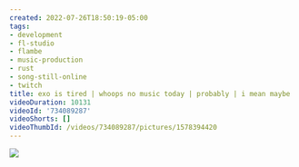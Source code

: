 ```yaml
---
created: 2022-07-26T18:50:19-05:00
tags:
- development
- fl-studio
- flambe
- music-production
- rust
- song-still-online
- twitch
title: exo is tired | whoops no music today | probably | i mean maybe
videoDuration: 10131
videoId: '734089287'
videoShorts: []
videoThumbId: /videos/734089287/pictures/1578394420
---
```


![](20220726235019.jpg)
